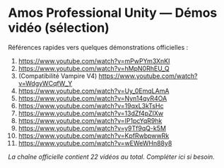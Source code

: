 
# Amos Professional Unity — Démos vidéo (sélection)

Références rapides vers quelques démonstrations officielles :

01. https://www.youtube.com/watch?v=mPwPYm3XnKI
02. https://www.youtube.com/watch?v=hMpN0RhEU_Q
03. (Compatibilité Vampire V4) https://www.youtube.com/watch?v=WdgyWCqfW_Y
04. https://www.youtube.com/watch?v=Uy_0EmqLAmA
05. https://www.youtube.com/watch?v=Nyn14qyR4OA
06. https://www.youtube.com/watch?v=19qxL3kTsHc
07. https://www.youtube.com/watch?v=13dZf4pZIXw
08. https://www.youtube.com/watch?v=IP1pcYqR9hk
09. https://www.youtube.com/watch?v=y9Tf9qQ-k5M
10. https://www.youtube.com/watch?v=KpfRwbpwwRk
11. https://www.youtube.com/watch?v=wEWeWHn88y8

*La chaîne officielle contient 22 vidéos au total. Compléter ici si besoin.*
